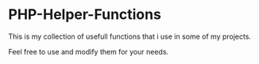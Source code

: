 # PHP-Helper-Functions

This is my collection of usefull functions that i use in some of my projects.

Feel free to use and modify them for your needs.
